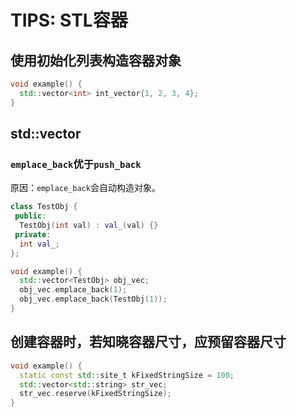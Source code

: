# TIPS: STL容器
## 使用初始化列表构造容器对象
```cpp
void example() {
  std::vector<int> int_vector{1, 2, 3, 4};
}
```

## std::vector
### `emplace_back`优于`push_back`
原因：`emplace_back`会自动构造对象。
```cpp
class TestObj {
 public:
  TestObj(int val) : val_(val) {}
 private:
  int val_;
};

void example() {
  std::vector<TestObj> obj_vec;
  obj_vec.emplace_back(1);
  obj_vec.emplace_back(TestObj(1));
}
```

## 创建容器时，若知晓容器尺寸，应预留容器尺寸
```cpp
void example() {
  static const std::site_t kFixedStringSize = 100;
  std::vector<std::string> str_vec;
  str_vec.reserve(kFixedStringSize);
}
```
